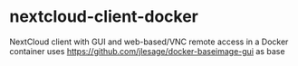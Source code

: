 # nextcloud-client-docker
NextCloud client with GUI and web-based/VNC remote access in a Docker container
uses https://github.com/jlesage/docker-baseimage-gui as base
